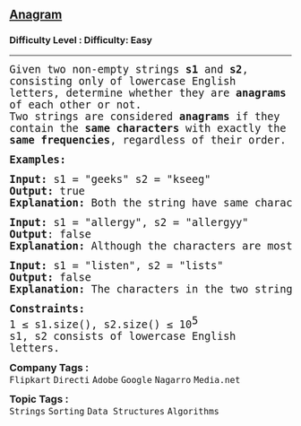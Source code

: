 <h2><a href="https://www.geeksforgeeks.org/problems/anagram-1587115620/1?page=1&category=Strings&difficulty=Easy&sortBy=submissions">Anagram</a></h2><h3>Difficulty Level : Difficulty: Easy</h3><hr><div class="problems_problem_content__Xm_eO"><p data-start="96" data-end="235"><span style="font-size: 14pt; font-family: 'andale mono', monospace;">Given two non-empty strings <strong>s1 </strong>and <strong>s2</strong>, consisting only of lowercase English letters, determine whether they are <strong>anagrams </strong>of each other or not.<br></span><span style="font-size: 14pt; font-family: 'andale mono', monospace;"> </span><span style="font-size: 14pt; font-family: 'andale mono', monospace;">Two strings are considered <strong>anagrams</strong> if they contain the <strong>same characters</strong> with exactly the <strong>same frequencies</strong>, regardless of their order.</span></p>
<p><span style="font-size: 14pt; font-family: 'andale mono', monospace;"><strong>Examples:</strong></span></p>
<pre dir="ltr"><span style="font-size: 18.6667px; font-family: 'andale mono', monospace;"><strong>Input:</strong> s1 = "geeks" s2 = "kseeg"<br><strong>Output:</strong> true <br><strong>Explanation:</strong> Both the string have same characters with same frequency. So, they are anagrams.</span></pre>
<pre dir="ltr"><span style="font-size: 18.6667px; font-family: 'andale mono', monospace;"><strong>Input:</strong> s1 = "allergy", s2 = "allergyy" <br></span><span style="font-size: 18.6667px; font-family: 'andale mono', monospace;"><strong>Output</strong>: false <br><strong>Explanation:</strong> Although the characters are mostly the same, s2 contains an extra 'y' character. Since the frequency of characters differs, the strings are not anagrams. </span></pre>
<pre dir="ltr"><span style="font-size: 18.6667px; font-family: 'andale mono', monospace;"><strong>Input:</strong> s1 = "listen", s2 = "lists" <br><strong>Output:</strong> false <br><strong>Explanation:</strong> The characters in the two strings are not the same — some are missing or extra. So, they are not anagrams.</span></pre>
<p><span style="font-size: 14pt; font-family: 'andale mono', monospace;"><strong style="font-family: 'andale mono', monospace; font-size: 14pt;">Constraints:</strong><br><span style="font-family: andale mono, monospace;"><span style="font-size: 14pt;">1 ≤ s1.size(), s2.size() ≤ 10</span></span><sup style="font-family: 'andale mono', monospace; font-size: 14pt;">5</sup><br><span style="font-family: andale mono, monospace;"><span style="font-size: 18.6667px;">s1, s2 consists of lowercase English letters.</span></span></span></p></div><p><span style=font-size:18px><strong>Company Tags : </strong><br><code>Flipkart</code>&nbsp;<code>Directi</code>&nbsp;<code>Adobe</code>&nbsp;<code>Google</code>&nbsp;<code>Nagarro</code>&nbsp;<code>Media.net</code>&nbsp;<br><p><span style=font-size:18px><strong>Topic Tags : </strong><br><code>Strings</code>&nbsp;<code>Sorting</code>&nbsp;<code>Data Structures</code>&nbsp;<code>Algorithms</code>&nbsp;